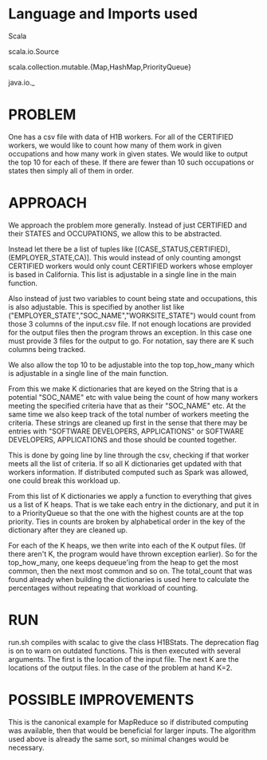 # Language and Imports used

Scala

scala.io.Source

scala.collection.mutable.{Map,HashMap,PriorityQueue}

java.io._

# PROBLEM

One has a csv file with data of H1B workers. For all of the CERTIFIED workers, 
we would like to count how many of them work in given occupations and how many work in given states.
We would like to output the top 10 for each of these. If there are fewer than 10 such occupations or states
then simply all of them in order.

# APPROACH

We approach the problem more generally. Instead of just CERTIFIED and their STATES and OCCUPATIONS, we allow this to be abstracted.

Instead let there be a list of tuples like [(CASE_STATUS,CERTIFIED),(EMPLOYER_STATE,CA)]. This would instead of only counting amongst
CERTIFIED workers would only count CERTIFIED workers whose employer is based in California. This list is adjustable in a single line in
the main function.

Also instead of just two variables to count being state and occupations, this is also adjustable. This is specified by another list
like ("EMPLOYER_STATE","SOC_NAME","WORKSITE_STATE") would count from those 3 columns of the input.csv file. If not enough locations are
provided for the output files then the program throws an exception. In this case one must provide 3 files for the output to go. For notation,
say there are K such columns being tracked.

We also allow the top 10 to be adjustable into the top top_how_many which is adjustable in a single line of the main function.

From this we make K dictionaries that are keyed on the String that is a potential "SOC_NAME" etc with value being the count of how many
workers meeting the specified criteria have that as their "SOC_NAME" etc. At the same time we also keep track of the total number of workers
meeting the criteria. These strings are cleaned up first in the sense that there may be entries with "SOFTWARE DEVELOPERS, APPLICATIONS"
or SOFTWARE DEVELOPERS, APPLICATIONS and those should be counted together.

This is done by going line by line through the csv, checking if that worker meets all the list of criteria. If so all K dictionaries get updated
with that workers information. If distributed computed such as Spark was allowed, one could break this workload up.

From this list of K dictionaries we apply a function to everything that gives us a list of K heaps. That is we take each entry in the dictionary,
and put it in to a PriorityQueue so that the one with the highest counts are at the top priority. Ties in counts are broken by alphabetical order
in the key of the dictionary after they are cleaned up.

For each of the K heaps, we then write into each of the K output files. (If there aren't K, the program would have thrown exception earlier).
So for the top_how_many, one keeps dequeue'ing from the heap to get the most common, then the next most common and so on. The total_count that was
found already when building the dictionaries is used here to calculate the percentages without repeating that workload of counting.

# RUN

run.sh compiles with scalac to give the class H1BStats. The deprecation flag is on to warn on outdated functions. This is then executed with
several arguments. The first is the location of the input file. The next K are the locations of the output files. In the case of the problem at
hand K=2.

# POSSIBLE IMPROVEMENTS

This is the canonical example for MapReduce so if distributed computing was available, then that would be beneficial for larger inputs. The algorithm used
above is already the same sort, so minimal changes would be necessary.